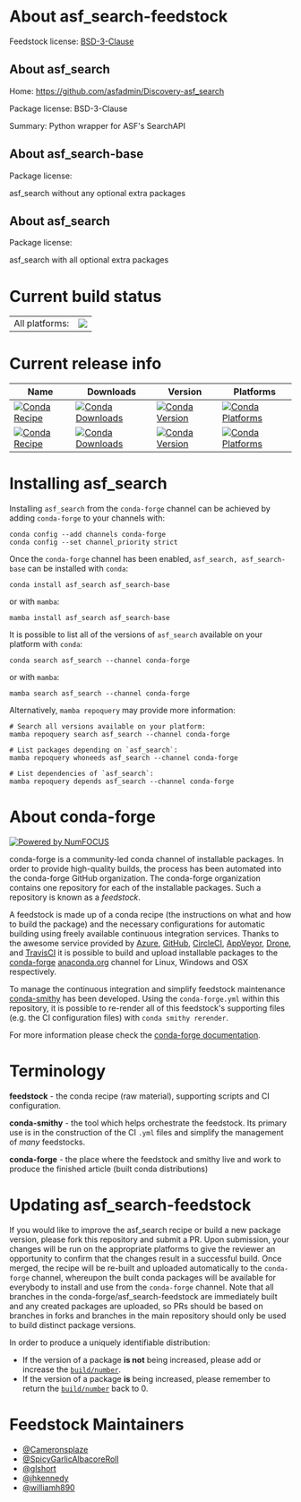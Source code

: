 About asf_search-feedstock
==========================

Feedstock license: [BSD-3-Clause](https://github.com/conda-forge/asf_search-feedstock/blob/main/LICENSE.txt)


About asf_search
----------------

Home: https://github.com/asfadmin/Discovery-asf_search

Package license: BSD-3-Clause

Summary: Python wrapper for ASF's SearchAPI

About asf_search-base
---------------------



Package license: 

asf_search without any optional extra packages

About asf_search
----------------



Package license: 

asf_search with all optional extra packages

Current build status
====================


<table><tr><td>All platforms:</td>
    <td>
      <a href="https://dev.azure.com/conda-forge/feedstock-builds/_build/latest?definitionId=12402&branchName=main">
        <img src="https://dev.azure.com/conda-forge/feedstock-builds/_apis/build/status/asf_search-feedstock?branchName=main">
      </a>
    </td>
  </tr>
</table>

Current release info
====================

| Name | Downloads | Version | Platforms |
| --- | --- | --- | --- |
| [![Conda Recipe](https://img.shields.io/badge/recipe-asf_search-green.svg)](https://anaconda.org/conda-forge/asf_search) | [![Conda Downloads](https://img.shields.io/conda/dn/conda-forge/asf_search.svg)](https://anaconda.org/conda-forge/asf_search) | [![Conda Version](https://img.shields.io/conda/vn/conda-forge/asf_search.svg)](https://anaconda.org/conda-forge/asf_search) | [![Conda Platforms](https://img.shields.io/conda/pn/conda-forge/asf_search.svg)](https://anaconda.org/conda-forge/asf_search) |
| [![Conda Recipe](https://img.shields.io/badge/recipe-asf_search--base-green.svg)](https://anaconda.org/conda-forge/asf_search-base) | [![Conda Downloads](https://img.shields.io/conda/dn/conda-forge/asf_search-base.svg)](https://anaconda.org/conda-forge/asf_search-base) | [![Conda Version](https://img.shields.io/conda/vn/conda-forge/asf_search-base.svg)](https://anaconda.org/conda-forge/asf_search-base) | [![Conda Platforms](https://img.shields.io/conda/pn/conda-forge/asf_search-base.svg)](https://anaconda.org/conda-forge/asf_search-base) |

Installing asf_search
=====================

Installing `asf_search` from the `conda-forge` channel can be achieved by adding `conda-forge` to your channels with:

```
conda config --add channels conda-forge
conda config --set channel_priority strict
```

Once the `conda-forge` channel has been enabled, `asf_search, asf_search-base` can be installed with `conda`:

```
conda install asf_search asf_search-base
```

or with `mamba`:

```
mamba install asf_search asf_search-base
```

It is possible to list all of the versions of `asf_search` available on your platform with `conda`:

```
conda search asf_search --channel conda-forge
```

or with `mamba`:

```
mamba search asf_search --channel conda-forge
```

Alternatively, `mamba repoquery` may provide more information:

```
# Search all versions available on your platform:
mamba repoquery search asf_search --channel conda-forge

# List packages depending on `asf_search`:
mamba repoquery whoneeds asf_search --channel conda-forge

# List dependencies of `asf_search`:
mamba repoquery depends asf_search --channel conda-forge
```


About conda-forge
=================

[![Powered by
NumFOCUS](https://img.shields.io/badge/powered%20by-NumFOCUS-orange.svg?style=flat&colorA=E1523D&colorB=007D8A)](https://numfocus.org)

conda-forge is a community-led conda channel of installable packages.
In order to provide high-quality builds, the process has been automated into the
conda-forge GitHub organization. The conda-forge organization contains one repository
for each of the installable packages. Such a repository is known as a *feedstock*.

A feedstock is made up of a conda recipe (the instructions on what and how to build
the package) and the necessary configurations for automatic building using freely
available continuous integration services. Thanks to the awesome service provided by
[Azure](https://azure.microsoft.com/en-us/services/devops/), [GitHub](https://github.com/),
[CircleCI](https://circleci.com/), [AppVeyor](https://www.appveyor.com/),
[Drone](https://cloud.drone.io/welcome), and [TravisCI](https://travis-ci.com/)
it is possible to build and upload installable packages to the
[conda-forge](https://anaconda.org/conda-forge) [anaconda.org](https://anaconda.org/)
channel for Linux, Windows and OSX respectively.

To manage the continuous integration and simplify feedstock maintenance
[conda-smithy](https://github.com/conda-forge/conda-smithy) has been developed.
Using the ``conda-forge.yml`` within this repository, it is possible to re-render all of
this feedstock's supporting files (e.g. the CI configuration files) with ``conda smithy rerender``.

For more information please check the [conda-forge documentation](https://conda-forge.org/docs/).

Terminology
===========

**feedstock** - the conda recipe (raw material), supporting scripts and CI configuration.

**conda-smithy** - the tool which helps orchestrate the feedstock.
                   Its primary use is in the construction of the CI ``.yml`` files
                   and simplify the management of *many* feedstocks.

**conda-forge** - the place where the feedstock and smithy live and work to
                  produce the finished article (built conda distributions)


Updating asf_search-feedstock
=============================

If you would like to improve the asf_search recipe or build a new
package version, please fork this repository and submit a PR. Upon submission,
your changes will be run on the appropriate platforms to give the reviewer an
opportunity to confirm that the changes result in a successful build. Once
merged, the recipe will be re-built and uploaded automatically to the
`conda-forge` channel, whereupon the built conda packages will be available for
everybody to install and use from the `conda-forge` channel.
Note that all branches in the conda-forge/asf_search-feedstock are
immediately built and any created packages are uploaded, so PRs should be based
on branches in forks and branches in the main repository should only be used to
build distinct package versions.

In order to produce a uniquely identifiable distribution:
 * If the version of a package **is not** being increased, please add or increase
   the [``build/number``](https://docs.conda.io/projects/conda-build/en/latest/resources/define-metadata.html#build-number-and-string).
 * If the version of a package **is** being increased, please remember to return
   the [``build/number``](https://docs.conda.io/projects/conda-build/en/latest/resources/define-metadata.html#build-number-and-string)
   back to 0.

Feedstock Maintainers
=====================

* [@Cameronsplaze](https://github.com/Cameronsplaze/)
* [@SpicyGarlicAlbacoreRoll](https://github.com/SpicyGarlicAlbacoreRoll/)
* [@glshort](https://github.com/glshort/)
* [@jhkennedy](https://github.com/jhkennedy/)
* [@williamh890](https://github.com/williamh890/)


